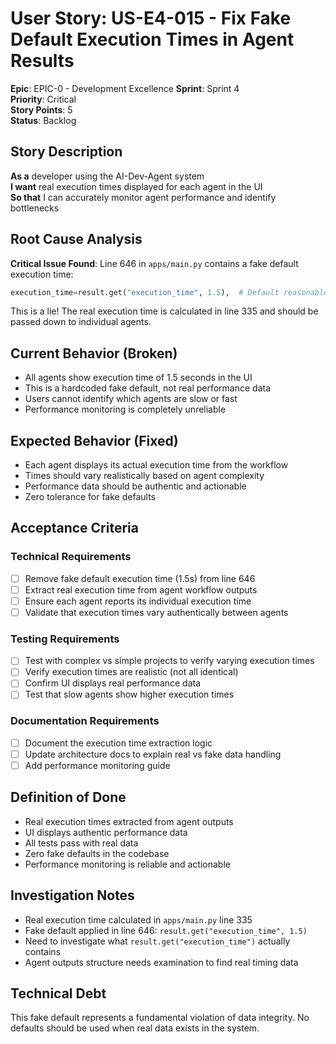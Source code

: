 # User Story: US-E4-015 - Fix Fake Default Execution Times in Agent Results

**Epic**: EPIC-0 - Development Excellence
**Sprint**: Sprint 4  
**Priority**: Critical  
**Story Points**: 5  
**Status**: Backlog  

## Story Description

**As a** developer using the AI-Dev-Agent system  
**I want** real execution times displayed for each agent in the UI  
**So that** I can accurately monitor agent performance and identify bottlenecks  

## Root Cause Analysis

**Critical Issue Found**: Line 646 in `apps/main.py` contains a fake default execution time:
```python
execution_time=result.get("execution_time", 1.5),  # Default reasonable time
```

This is a lie! The real execution time is calculated in line 335 and should be passed down to individual agents.

## Current Behavior (Broken)
- All agents show execution time of 1.5 seconds in the UI
- This is a hardcoded fake default, not real performance data
- Users cannot identify which agents are slow or fast
- Performance monitoring is completely unreliable

## Expected Behavior (Fixed)
- Each agent displays its actual execution time from the workflow
- Times should vary realistically based on agent complexity
- Performance data should be authentic and actionable
- Zero tolerance for fake defaults

## Acceptance Criteria

### Technical Requirements
- [ ] Remove fake default execution time (1.5s) from line 646
- [ ] Extract real execution time from agent workflow outputs
- [ ] Ensure each agent reports its individual execution time
- [ ] Validate that execution times vary authentically between agents

### Testing Requirements
- [ ] Test with complex vs simple projects to verify varying execution times
- [ ] Verify execution times are realistic (not all identical)
- [ ] Confirm UI displays real performance data
- [ ] Test that slow agents show higher execution times

### Documentation Requirements
- [ ] Document the execution time extraction logic
- [ ] Update architecture docs to explain real vs fake data handling
- [ ] Add performance monitoring guide

## Definition of Done
- Real execution times extracted from agent outputs
- UI displays authentic performance data
- All tests pass with real data
- Zero fake defaults in the codebase
- Performance monitoring is reliable and actionable

## Investigation Notes
- Real execution time calculated in `apps/main.py` line 335
- Fake default applied in line 646: `result.get("execution_time", 1.5)`
- Need to investigate what `result.get("execution_time")` actually contains
- Agent outputs structure needs examination to find real timing data

## Technical Debt
This fake default represents a fundamental violation of data integrity. No defaults should be used when real data exists in the system.
